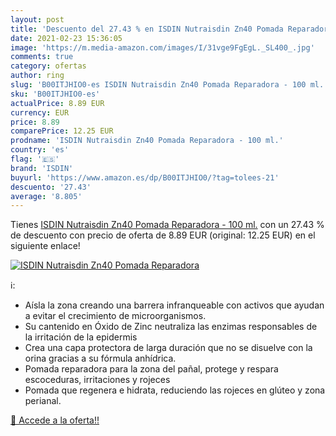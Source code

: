 ```yaml
---
layout: post
title: 'Descuento del 27.43 % en ISDIN Nutraisdin Zn40 Pomada Reparadora '
date: 2021-02-23 15:36:05
image: 'https://m.media-amazon.com/images/I/31vge9FgEgL._SL400_.jpg'
comments: true
category: ofertas
author: ring
slug: 'B00ITJHIO0-es ISDIN Nutraisdin Zn40 Pomada Reparadora - 100 ml.'
sku: 'B00ITJHIO0-es'
actualPrice: 8.89 EUR
currency: EUR
price: 8.89
comparePrice: 12.25 EUR
prodname: 'ISDIN Nutraisdin Zn40 Pomada Reparadora - 100 ml.'
country: 'es'
flag: '🇪🇸'
brand: 'ISDIN'
buyurl: 'https://www.amazon.es/dp/B00ITJHIO0/?tag=tolees-21'
descuento: '27.43'
average: '8.805'
---
```


Tienes [ISDIN Nutraisdin Zn40 Pomada Reparadora - 100 ml.](https://www.amazon.es/dp/B00ITJHIO0/?tag=tolees-21) con un 27.43 % de descuento con precio de oferta de 8.89 EUR (original: 12.25 EUR) en el siguiente enlace!

[![ISDIN Nutraisdin Zn40 Pomada Reparadora ](https://m.media-amazon.com/images/I/31vge9FgEgL._SL400_.jpg)](https://www.amazon.es/dp/B00ITJHIO0/?tag=tolees-21)

ℹ️:

- Aísla la zona creando una barrera infranqueable con activos que ayudan a evitar el crecimiento de microorganismos.
- Su cantenido en Óxido de Zinc neutraliza las enzimas responsables de la irritación de la epidermis
- Crea una capa protectora de larga duración que no se disuelve con la orina gracias a su fórmula anhídrica.
- Pomada reparadora para la zona del pañal, protege y respara escoceduras, irritaciones y rojeces
- Pomada que regenera e hidrata, reduciendo las rojeces en glúteo y zona perianal.

[🛒 Accede a la oferta!!](https://www.amazon.es/dp/B00ITJHIO0/?tag=tolees-21)
